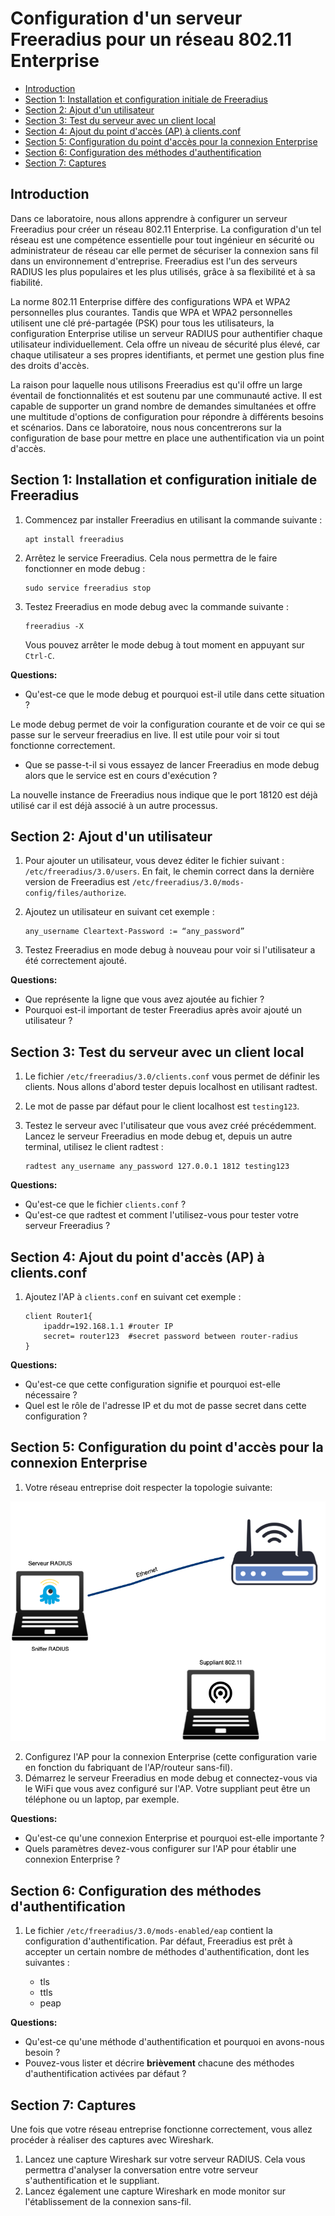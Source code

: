 # Configuration d'un serveur Freeradius pour un réseau 802.11 Enterprise


- [Introduction](#introduction)
- [Section 1: Installation et configuration initiale de Freeradius](#section-1-installation-et-configuration-initiale-de-freeradius)
- [Section 2: Ajout d'un utilisateur](#section-2-ajout-dun-utilisateur)
- [Section 3: Test du serveur avec un client local](#section-3-test-du-serveur-avec-un-client-local)
- [Section 4: Ajout du point d'accès (AP) à clients.conf](#section-4-ajout-du-point-daccès-ap-à-clientsconf)
- [Section 5: Configuration du point d'accès pour la connexion Enterprise](#section-5-configuration-du-point-daccès-pour-la-connexion-enterprise)
- [Section 6: Configuration des méthodes d'authentification](#section-6-configuration-des-méthodes-dauthentification)
- [Section 7: Captures](#section-7-captures)

## Introduction

Dans ce laboratoire, nous allons apprendre à configurer un serveur Freeradius pour créer un réseau 802.11 Enterprise. La configuration d'un tel réseau est une compétence essentielle pour tout ingénieur en sécurité ou administrateur de réseau car elle permet de sécuriser la connexion sans fil dans un environnement d'entreprise. Freeradius est l'un des serveurs RADIUS les plus populaires et les plus utilisés, grâce à sa flexibilité et à sa fiabilité.

La norme 802.11 Enterprise diffère des configurations WPA et WPA2 personnelles plus courantes. Tandis que WPA et WPA2 personnelles utilisent une clé pré-partagée (PSK) pour tous les utilisateurs, la configuration Enterprise utilise un serveur RADIUS pour authentifier chaque utilisateur individuellement. Cela offre un niveau de sécurité plus élevé, car chaque utilisateur a ses propres identifiants, et permet une gestion plus fine des droits d'accès.

La raison pour laquelle nous utilisons Freeradius est qu'il offre un large éventail de fonctionnalités et est soutenu par une communauté active. Il est capable de supporter un grand nombre de demandes simultanées et offre une multitude d'options de configuration pour répondre à différents besoins et scénarios. Dans ce laboratoire, nous nous concentrerons sur la configuration de base pour mettre en place une authentification via un point d'accès.


## Section 1: Installation et configuration initiale de Freeradius

1. Commencez par installer Freeradius en utilisant la commande suivante :

    ```
    apt install freeradius
    ```

2. Arrêtez le service Freeradius. Cela nous permettra de le faire fonctionner en mode debug :

    ```
    sudo service freeradius stop
    ```

3. Testez Freeradius en mode debug avec la commande suivante :

    ```
    freeradius -X
    ```

   Vous pouvez arrêter le mode debug à tout moment en appuyant sur `Ctrl-C`.

**Questions:**

- Qu'est-ce que le mode debug et pourquoi est-il utile dans cette situation ?

Le mode debug permet de voir la configuration courante et de voir ce qui se passe sur le serveur freeradius en live.
Il est utile pour voir si tout fonctionne correctement.

- Que se passe-t-il si vous essayez de lancer Freeradius en mode debug alors que le service est en cours d'exécution ?

La nouvelle instance de Freeradius nous indique que le port 18120 est déjà utilisé car il est déjà associé à un autre processus.

## Section 2: Ajout d'un utilisateur

1. Pour ajouter un utilisateur, vous devez éditer le fichier suivant : `/etc/freeradius/3.0/users`. En fait, le chemin correct dans la dernière version de Freeradius est `/etc/freeradius/3.0/mods-config/files/authorize`. 

2. Ajoutez un utilisateur en suivant cet exemple :

    ```
    any_username Cleartext-Password := “any_password”
    ```

3. Testez Freeradius en mode debug à nouveau pour voir si l'utilisateur a été correctement ajouté.

**Questions:**

- Que représente la ligne que vous avez ajoutée au fichier ?
- Pourquoi est-il important de tester Freeradius après avoir ajouté un utilisateur ?

## Section 3: Test du serveur avec un client local

1. Le fichier `/etc/freeradius/3.0/clients.conf` vous permet de définir les clients. Nous allons d'abord tester depuis localhost en utilisant radtest.

2. Le mot de passe par défaut pour le client localhost est `testing123`.

3. Testez le serveur avec l'utilisateur que vous avez créé précédemment. Lancez le serveur Freeradius en mode debug et, depuis un autre terminal, utilisez le client radtest :

    ```
    radtest any_username any_password 127.0.0.1 1812 testing123
    ```

**Questions:**

- Qu'est-ce que le fichier `clients.conf` ?
- Qu'est-ce que radtest et comment l'utilisez-vous pour tester votre serveur Freeradius ?

## Section 4: Ajout du point d'accès (AP) à clients.conf

1. Ajoutez l'AP à `clients.conf` en suivant cet exemple :

    ```
    client Router1{ 
        ipaddr=192.168.1.1 #router IP 
        secret= router123  #secret password between router-radius 
    } 
    ```

**Questions:**

- Qu'est-ce que cette configuration signifie et pourquoi est-elle nécessaire ?
- Quel est le rôle de l'adresse IP et du mot de passe secret dans cette configuration ?

## Section 5: Configuration du point d'accès pour la connexion Enterprise

1. Votre réseau entreprise doit respecter la topologie suivante:

![](images/Topologie.png)

2. Configurez l'AP pour la connexion Enterprise (cette configuration varie en fonction du fabriquant de l'AP/routeur sans-fil). 
3. Démarrez le serveur Freeradius en mode debug et connectez-vous via le WiFi que vous avez configuré sur l'AP. Votre suppliant peut être un téléphone ou un laptop, par exemple.

**Questions:**

- Qu'est-ce qu'une connexion Enterprise et pourquoi est-elle importante ?
- Quels paramètres devez-vous configurer sur l'AP pour établir une connexion Enterprise ?

## Section 6: Configuration des méthodes d'authentification

1. Le fichier `/etc/freeradius/3.0/mods-enabled/eap` contient la configuration d'authentification. Par défaut, Freeradius est prêt à accepter un certain nombre de méthodes d'authentification, dont les suivantes :

   - tls
   - ttls
   - peap

**Questions:**

- Qu'est-ce qu'une méthode d'authentification et pourquoi en avons-nous besoin ?
- Pouvez-vous lister et décrire **brièvement** chacune des méthodes d'authentification activées par défaut ?

## Section 7: Captures

Une fois que votre réseau entreprise fonctionne correctement, vous allez procéder à réaliser des captures avec Wireshark.

1. Lancez une capture Wireshark sur votre serveur RADIUS. Cela vous permettra d'analyser la conversation entre votre serveur s'authentification et le suppliant.
2. Lancez également une capture Wireshark en mode monitor sur l'établissement de la connexion sans-fil.
